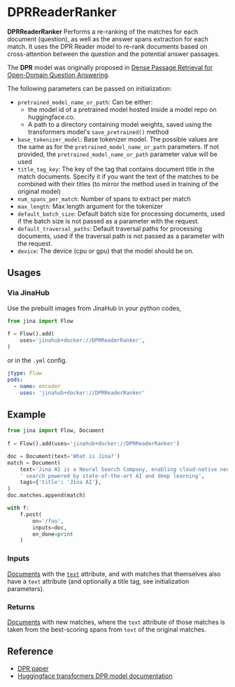# DPRReaderRanker

 **DPRReaderRanker** Performs a re-ranking of the matches for each document (question), as well as the answer spans extraction for each match. It uses the DPR Reader model to re-rank documents based on cross-attention between the question and the potential answer passages.

The **DPR** model was originally proposed in [Dense Passage Retrieval for Open-Domain Question Answering](https://arxiv.org/abs/2004.04906).

The following parameters can be passed on initialization:

- `pretrained_model_name_or_path`: Can be either:
    - the model id of a pretrained model hosted inside a model repo
        on huggingface.co.
    - A path to a directory containing model weights, saved using
        the transformers model's `save_pretrained()` method
- `base_tokenizer_model`: Base tokenizer model. The possible values are the 
    same as for the `pretrained_model_name_or_path` parameters. If not provided,
    the `pretrained_model_name_or_path` parameter value will be used
- `title_tag_key`: The key of the tag that contains document title in the
        match documents. Specify it if you want the text of the matches to be combined
        with their titles (to mirror the method used in training of the original model)
- `num_spans_per_match`: Number of spans to extract per match
- `max_length`: Max length argument for the tokenizer
- `default_batch_size`: Default batch size for processing documents, used if the
    batch size is not passed as a parameter with the request.
- `default_traversal_paths`: Default traversal paths for processing documents,
    used if the traversal path is not passed as a parameter with the request.
- `device`: The device (cpu or gpu) that the model should be on.






## Usages

### Via JinaHub

Use the prebuilt images from JinaHub in your python codes, 

```python
from jina import Flow
	
f = Flow().add(
    uses='jinahub+docker://DPRReaderRanker',
)
```

or in the `.yml` config.
	
```yaml
jtype: Flow
pods:
  - name: encoder
    uses: 'jinahub+docker://DPRReaderRanker'
```

## Example 


```python
from jina import Flow, Document
	
f = Flow().add(uses='jinahub+docker://DPRReaderRanker')

doc = Document(text='What is Jina?')
match = Document(
    text='Jina AI is a Neural Search Company, enabling cloud-native neural'
    ' search powered by state-of-the-art AI and deep learning',
    tags={'title': 'Jina AI'},
)
doc.matches.append(match)

with f:
    f.post(
        on='/foo', 
        inputs=doc, 
        on_done=print
    )
```


### Inputs 

[Documents](https://github.com/jina-ai/jina/blob/master/.github/2.0/cookbooks/Document.md) with the [`text`](https://github.com/jina-ai/jina/blob/master/.github/2.0/cookbooks/Document.md#document-attributes) attribute, and with matches that themselves also have a `text` attribute (and optionally a title tag, see initialization parameters).

### Returns

[Documents](https://github.com/jina-ai/jina/blob/master/.github/2.0/cookbooks/Document.md) with new matches, where the `text` attribute of those matches is taken from the best-scoring spans from `text` of the original matches.



## Reference

- [DPR paper](https://arxiv.org/abs/2004.04906)
- [Huggingface transformers DPR model documentation](https://huggingface.co/transformers/model_doc/dpr.html)
